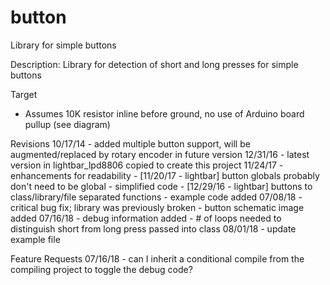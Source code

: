 # button
Library for simple buttons

Description:  Library for detection of short and long presses for simple buttons

Target
  - Assumes 10K resistor inline before ground, no use of Arduino board pullup (see diagram)

Revisions
  10/17/14
    - added multiple button support, will be augmented/replaced by rotary encoder in future version
  12/31/16
    - latest version in lightbar_lpd8806 copied to create this project
  11/24/17
    - enhancements for readability
    - [11/20/17 - lightbar] button globals probably don't need to be global
    - simplified code
    - [12/29/16 - lightbar] buttons to class/library/file separated functions
    - example code added
  07/08/18
    - critical bug fix; library was previously broken
    - button schematic image added
  07/16/18
    - debug information added
    - # of loops needed to distinguish short from long press passed into class
  08/01/18
    - update example file

Feature Requests
  07/16/18
    - can I inherit a conditional compile from the compiling project to toggle the debug code?
